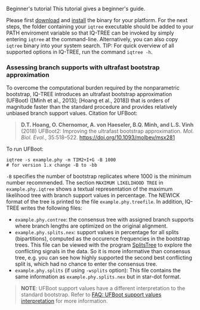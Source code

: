 Beginner's tutorial
This tutorial gives a beginner's guide. 

Please first [download](http://www.iqtree.org/#download) and [install](Quickstart) the binary
for your platform. For the next steps, the folder containing your  `iqtree` executable should be added to your PATH enviroment variable so that IQ-TREE can be invoked by simply entering `iqtree` at the command-line. Alternatively, you can also copy `iqtree` binary into your system search.
TIP: For quick overview of all supported options in IQ-TREE, run the command  `iqtree -h`.

### Assessing branch supports with ultrafast bootstrap approximation

To overcome the computational burden required by the nonparametric bootstrap, IQ-TREE introduces an ultrafast bootstrap approximation (UFBoot) ([Minh et al., 2013]; [Hoang et al., 2018]) that is  orders of magnitude faster than the standard procedure and provides relatively unbiased branch support values. Citation for UFBoot:

> __D.T. Hoang, O. Chernomor, A. von Haeseler, B.Q. Minh, and L.S. Vinh__ (2018) UFBoot2: Improving the ultrafast bootstrap approximation. *Mol. Biol. Evol.*, 35:518–522. 
    <https://doi.org/10.1093/molbev/msx281>


To run UFBoot:

    iqtree -s example.phy -m TIM2+I+G -B 1000
    # for version 1.x change -B to -bb

 `-B`  specifies the number of bootstrap replicates where 1000
is the minimum number recommended. The section  `MAXIMUM LIKELIHOOD TREE` in  `example.phy.iqtree` shows a textual representation of the maximum likelihood tree with branch support values in percentage. The NEWICK format of the tree is printed to the file  `example.phy.treefile`. In addition, IQ-TREE writes the following files:

* `example.phy.contree`: the consensus tree with assigned branch supports where branch lengths are optimized  on the original alignment.
*  `example.phy.splits.nex`: support values in percentage for all splits (bipartitions),
computed as the occurence frequencies in the bootstrap trees.  This file can be viewed with the program [SplitsTree](http://www.splitstree.org) to explore the conflicting signals in the data. So it is more informative than consensus tree, e.g. you can see how highly supported the second best conflicting split is, which had no chance to enter the consensus tree. 
*  `example.phy.splits` (if using `-wsplits` option): This file contains the same information as `example.phy.splits.nex` but in star-dot format.

>**NOTE**: UFBoot support values have a different interpretation to the standard bootstrap. Refer to [FAQ: UFBoot support values interpretation](Frequently-Asked-Questions#how-do-i-interpret-ultrafast-bootstrap-ufboot-support-values) for more information.
